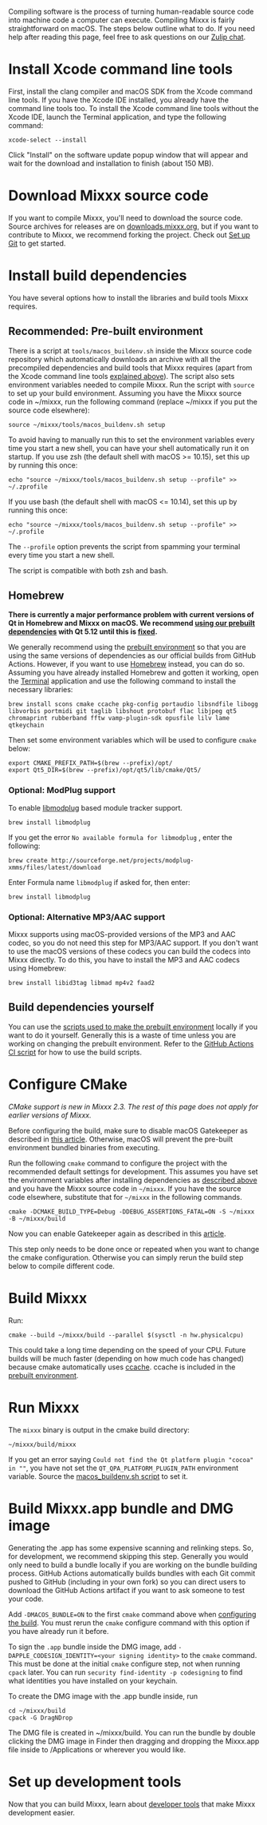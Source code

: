 Compiling software is the process of turning human-readable source code into machine code a computer can execute. Compiling Mixxx is fairly straightforward on macOS. The steps below outline what to do. If you need help after reading this page, feel free to ask questions on our [Zulip chat](https://mixxx.zulipchat.com/#narrow/stream/247620-development-help).

# Install Xcode command line tools

First, install the clang compiler and macOS SDK from the Xcode command line tools. If you have the Xcode IDE installed, you already have the command line tools too. To install the Xcode command line tools without the Xcode IDE, launch the Terminal application, and type the following command:

```shell
xcode-select --install
```

Click "Install" on the software update popup window that will appear and wait for the download and installation to finish (about 150 MB).

# Download Mixxx source code

If you want to compile Mixxx, you'll need to download the source code. Source archives for releases are on [downloads.mixxx.org](https://downloads.mixxx.org/), but if you want to contribute to Mixxx, we recommend forking the project. Check out [Set up Git](https://github.com/mixxxdj/mixxx/wiki/Using%20Git#set-up-git) to get started.

# Install build dependencies

You have several options how to install the libraries and build tools Mixxx requires.

## Recommended: Pre-built environment

There is a script at `tools/macos_buildenv.sh` inside the Mixxx source code repository which automatically downloads an archive with all the precompiled dependencies and build tools that Mixxx requires (apart from the Xcode command line tools [explained above](#install-xcode-command-line-tools)). The script also sets environment variables needed to compile Mixxx. Run the script with `source` to set up your build environment. Assuming you have the Mixxx source code in ~/mixxx, run the following command (replace ~/mixxx if you put the source code elsewhere):

```shell
source ~/mixxx/tools/macos_buildenv.sh setup
```

To avoid having to manually run this to set the environment variables every time you start a new shell, you can have your shell automatically run it on startup. If you use zsh (the default shell with macOS >= 10.15), set this up by running this once:

```shell
echo "source ~/mixxx/tools/macos_buildenv.sh setup --profile" >> ~/.zprofile
```

If you use bash (the default shell with macOS <= 10.14), set this up by running this once:

```shell
echo "source ~/mixxx/tools/macos_buildenv.sh setup --profile" >> ~/.profile
```

The `--profile` option prevents the script from spamming your terminal every time you start a new shell.

The script is compatible with both zsh and bash.

## Homebrew

**There is currently a major performance problem with current versions of Qt in Homebrew and Mixxx on macOS. We recommend [using our prebuilt
dependencies](#Recommended-Pre-built-environment) with Qt 5.12 until this is [fixed](https://github.com/mixxxdj/mixxx/pull/1974).**

We generally recommend using the [prebuilt environment](#recommended-pre-built-environment) so that you are using the same versions of dependencies as our official builds from GitHub Actions. However, if you want to use [Homebrew](https://brew.sh/) instead, you can do so. Assuming you have already installed Homebrew and gotten it working, open the [Terminal](http://www.apple.com/macosx/apps/all.html#terminal) application and use the following command to install the necessary libraries:

```shell
brew install scons cmake ccache pkg-config portaudio libsndfile libogg libvorbis portmidi git taglib libshout protobuf flac libjpeg qt5 chromaprint rubberband fftw vamp-plugin-sdk opusfile lilv lame qtkeychain
```

Then set some environment variables which will be used to configure `cmake` below: 

```shell
export CMAKE_PREFIX_PATH=$(brew --prefix)/opt/
export Qt5_DIR=$(brew --prefix)/opt/qt5/lib/cmake/Qt5/
```

### Optional: ModPlug support

To enable [libmodplug](http://modplug-xmms.sourceforge.net/) based
module tracker support.

```shell
brew install libmodplug
```

If you get the error `No available formula for libmodplug` , enter the
following:

```shell
brew create http://sourceforge.net/projects/modplug-xmms/files/latest/download
```

Enter Formula name `libmodplug` if asked for, then enter:

```shell
brew install libmodplug
```

### Optional: Alternative MP3/AAC support

Mixxx supports using macOS-provided versions of the MP3 and AAC codec, so you do not need this step for MP3/AAC support. If you don't want to use the macOS versions of these codecs you can build the codecs into Mixxx directly. To do this, you have to install the MP3 and AAC codecs using Homebrew:

```shell
brew install libid3tag libmad mp4v2 faad2
```

## Build dependencies yourself

You can use the [scripts used to make the prebuilt environment](https://github.com/mixxxdj/buildserver) locally if you want to do it yourself. Generally this is a waste of time unless you are working on changing the prebuilt environment. Refer to the [GitHub Actions CI script](https://github.com/mixxxdj/buildserver/blob/2.3.x-unix/.github/workflows/build-environment-build.yml) for how to use the build scripts.

# Configure CMake

_CMake support is new in Mixxx 2.3. The rest of this page does not apply for earlier versions of Mixxx._

Before configuring the build, make sure to disable macOS Gatekeeper as described in [this article](https://www.imore.com/how-open-apps-anywhere-macos-catalina-and-mojave). Otherwise, macOS will prevent the pre-built environment bundled binaries from executing.

Run the following `cmake` command to configure the project with the recommended default settings for development. This assumes you have set the environment variables after installing dependencies as [described above](#install-build-dependencies) and you have the Mixxx source code in `~/mixxx`. If you have the source code elsewhere, substitute that for `~/mixxx` in the following commands.

```shell
cmake -DCMAKE_BUILD_TYPE=Debug -DDEBUG_ASSERTIONS_FATAL=ON -S ~/mixxx -B ~/mixxx/build
```

Now you can enable Gatekeeper again as described in this [article](https://www.imore.com/how-open-apps-anywhere-macos-catalina-and-mojave).

This step only needs to be done once or repeated when you want to change the cmake configuration. Otherwise you can simply rerun the build step below to compile different code.

# Build Mixxx

Run:
```shell
cmake --build ~/mixxx/build --parallel $(sysctl -n hw.physicalcpu)
```
This could take a long time depending on the speed of your CPU. Future builds will be much faster (depending on how much code has changed) because cmake automatically uses [ccache](https://ccache.dev/). ccache is included in the [prebuilt environment](#recommended-pre-built-environment).

# Run Mixxx

The `mixxx` binary is output in the cmake build directory:
```shell
~/mixxx/build/mixxx
```

If you get an error saying `Could not find the Qt platform plugin "cocoa" in ""`, you have not set the `QT_QPA_PLATFORM_PLUGIN_PATH` environment variable. Source the [macos_buildenv.sh script](#recommended-pre-built-environment) to set it.

# Build Mixxx.app bundle and DMG image

Generating the .app has some expensive scanning and relinking steps. So, for development, we recommend skipping this step. Generally you would only need to build a bundle locally if you are working on the bundle building process. GitHub Actions automatically builds bundles with each Git commit pushed to GitHub (including in your own fork) so you can direct users to download the GitHub Actions artifact if you want to ask someone to test your code.

Add `-DMACOS_BUNDLE=ON` to the first `cmake` command above when [configuring the build](#configure-cmake). You must rerun the `cmake` configure command with this option if you have already run it before.

To sign the `.app` bundle inside the DMG image, add `-DAPPLE_CODESIGN_IDENTITY=<your signing identity>` to the `cmake` command. This must be done at the initial `cmake` configure step, not when running `cpack` later. You can run `security find-identity -p codesigning` to find what identities you have installed on your keychain.

To create the DMG image with the .app bundle inside, run
```shell
cd ~/mixxx/build
cpack -G DragNDrop
```

The DMG file is created in ~/mixxx/build. You can run the bundle by double clicking the DMG image in Finder then dragging and dropping the Mixxx.app file inside to /Applications or wherever you would like.

# Set up development tools

Now that you can build Mixxx, learn about [developer tools](https://github.com/mixxxdj/mixxx/wiki/Developer%20Tools) that make Mixxx development easier.

